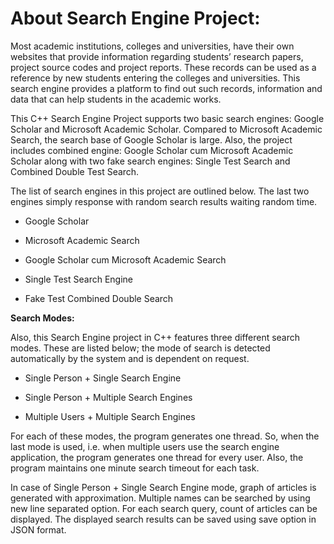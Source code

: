 # About Search Engine Project:

Most academic institutions, colleges and universities, have their own websites that provide information regarding students’ research papers, project source codes and project reports. These records can be used as a reference by new students entering the colleges and universities. This search engine provides a platform to find out such records, information and data that can help students in the academic works.

This C++ Search Engine Project supports two basic search engines: Google Scholar and Microsoft Academic Scholar. Compared to Microsoft Academic Search, the search base of Google Scholar is large. Also, the project includes combined engine: Google Scholar cum Microsoft Academic Scholar along with two fake search engines: Single Test Search and Combined Double Test Search.

The list of search engines in this project are outlined below. The last two engines simply response with random search results waiting random time.

- Google Scholar

- Microsoft Academic Search

- Google Scholar cum Microsoft Academic Search

- Single Test Search Engine

- Fake Test Combined Double Search

**Search Modes:**

Also, this Search Engine project in C++ features three different search modes. These are listed below; the mode of search is detected automatically by the system and is dependent on request.

- Single Person + Single Search Engine

- Single Person + Multiple Search Engines

- Multiple Users + Multiple Search Engines

For each of these modes, the program generates one thread. So, when the last mode is used, i.e. when multiple users use the search engine application, the program generates one thread for every user. Also, the program maintains one minute search timeout for each task.

In case of Single Person + Single Search Engine mode, graph of articles is generated with approximation. Multiple names can be searched by using new line separated option. For each search query, count of articles can be displayed. The displayed search results can be saved using save option in JSON format.
